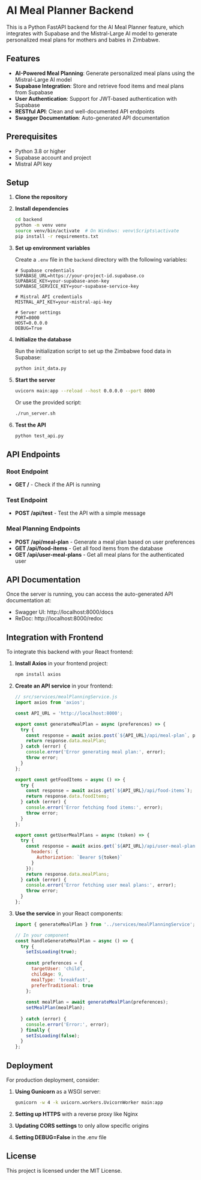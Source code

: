 # AI Meal Planner Backend

This is a Python FastAPI backend for the AI Meal Planner feature, which integrates with Supabase and the Mistral-Large AI model to generate personalized meal plans for mothers and babies in Zimbabwe.

## Features

- **AI-Powered Meal Planning**: Generate personalized meal plans using the Mistral-Large AI model
- **Supabase Integration**: Store and retrieve food items and meal plans from Supabase
- **User Authentication**: Support for JWT-based authentication with Supabase
- **RESTful API**: Clean and well-documented API endpoints
- **Swagger Documentation**: Auto-generated API documentation

## Prerequisites

- Python 3.8 or higher
- Supabase account and project
- Mistral API key

## Setup

1. **Clone the repository**

2. **Install dependencies**

   ```bash
   cd backend
   python -m venv venv
   source venv/bin/activate  # On Windows: venv\Scripts\activate
   pip install -r requirements.txt
   ```

3. **Set up environment variables**

   Create a `.env` file in the `backend` directory with the following variables:

   ```
   # Supabase credentials
   SUPABASE_URL=https://your-project-id.supabase.co
   SUPABASE_KEY=your-supabase-anon-key
   SUPABASE_SERVICE_KEY=your-supabase-service-key

   # Mistral API credentials
   MISTRAL_API_KEY=your-mistral-api-key

   # Server settings
   PORT=8000
   HOST=0.0.0.0
   DEBUG=True
   ```

4. **Initialize the database**

   Run the initialization script to set up the Zimbabwe food data in Supabase:

   ```bash
   python init_data.py
   ```

5. **Start the server**

   ```bash
   uvicorn main:app --reload --host 0.0.0.0 --port 8000
   ```

   Or use the provided script:

   ```bash
   ./run_server.sh
   ```

6. **Test the API**

   ```bash
   python test_api.py
   ```

## API Endpoints

### Root Endpoint

- **GET /** - Check if the API is running

### Test Endpoint

- **POST /api/test** - Test the API with a simple message

### Meal Planning Endpoints

- **POST /api/meal-plan** - Generate a meal plan based on user preferences
- **GET /api/food-items** - Get all food items from the database
- **GET /api/user-meal-plans** - Get all meal plans for the authenticated user

## API Documentation

Once the server is running, you can access the auto-generated API documentation at:

- Swagger UI: http://localhost:8000/docs
- ReDoc: http://localhost:8000/redoc

## Integration with Frontend

To integrate this backend with your React frontend:

1. **Install Axios** in your frontend project:

   ```bash
   npm install axios
   ```

2. **Create an API service** in your frontend:

   ```javascript
   // src/services/mealPlanningService.js
   import axios from 'axios';

   const API_URL = 'http://localhost:8000';

   export const generateMealPlan = async (preferences) => {
     try {
       const response = await axios.post(`${API_URL}/api/meal-plan`, preferences);
       return response.data.mealPlan;
     } catch (error) {
       console.error('Error generating meal plan:', error);
       throw error;
     }
   };

   export const getFoodItems = async () => {
     try {
       const response = await axios.get(`${API_URL}/api/food-items`);
       return response.data.foodItems;
     } catch (error) {
       console.error('Error fetching food items:', error);
       throw error;
     }
   };

   export const getUserMealPlans = async (token) => {
     try {
       const response = await axios.get(`${API_URL}/api/user-meal-plans`, {
         headers: {
           Authorization: `Bearer ${token}`
         }
       });
       return response.data.mealPlans;
     } catch (error) {
       console.error('Error fetching user meal plans:', error);
       throw error;
     }
   };
   ```

3. **Use the service** in your React components:

   ```javascript
   import { generateMealPlan } from '../services/mealPlanningService';

   // In your component
   const handleGenerateMealPlan = async () => {
     try {
       setIsLoading(true);
       
       const preferences = {
         targetUser: 'child',
         childAge: 9,
         mealType: 'breakfast',
         preferTraditional: true
       };
       
       const mealPlan = await generateMealPlan(preferences);
       setMealPlan(mealPlan);
       
     } catch (error) {
       console.error('Error:', error);
     } finally {
       setIsLoading(false);
     }
   };
   ```

## Deployment

For production deployment, consider:

1. **Using Gunicorn** as a WSGI server:

   ```bash
   gunicorn -w 4 -k uvicorn.workers.UvicornWorker main:app
   ```

2. **Setting up HTTPS** with a reverse proxy like Nginx

3. **Updating CORS settings** to only allow specific origins

4. **Setting DEBUG=False** in the .env file

## License

This project is licensed under the MIT License.
